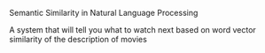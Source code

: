 Semantic Similarity in Natural Language Processing 

A system that will tell you what to watch next based on word vector similarity of the description of movies 
